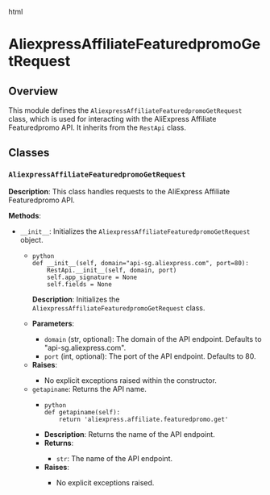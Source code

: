 html
<h1>AliexpressAffiliateFeaturedpromoGetRequest</h1>

<h2>Overview</h2>
<p>This module defines the <code>AliexpressAffiliateFeaturedpromoGetRequest</code> class, which is used for interacting with the AliExpress Affiliate Featuredpromo API. It inherits from the <code>RestApi</code> class.</p>

<h2>Classes</h2>

<h3><code>AliexpressAffiliateFeaturedpromoGetRequest</code></h3>

<p><strong>Description</strong>: This class handles requests to the AliExpress Affiliate Featuredpromo API.</p>

<p><strong>Methods</strong>:</p>
<ul>
  <li><code>__init__</code>: Initializes the <code>AliexpressAffiliateFeaturedpromoGetRequest</code> object.
    <ul>
      <li>
        <pre><code>python
def __init__(self, domain="api-sg.aliexpress.com", port=80):
    RestApi.__init__(self, domain, port)
    self.app_signature = None
    self.fields = None
</code></pre>
        <p><strong>Description</strong>: Initializes the <code>AliexpressAffiliateFeaturedpromoGetRequest</code> class.
      </li>
      <li><strong>Parameters</strong>:</li>
      <ul>
        <li><code>domain</code> (str, optional): The domain of the API endpoint. Defaults to "api-sg.aliexpress.com".</li>
        <li><code>port</code> (int, optional): The port of the API endpoint. Defaults to 80.</li>
      </ul>
      <li><strong>Raises</strong>:</li>
      <ul>
        <li>No explicit exceptions raised within the constructor.</li>
      </ul>
        </li>
  </li>
  <li><code>getapiname</code>: Returns the API name.
    <ul>
      <li>
        <pre><code>python
def getapiname(self):
    return 'aliexpress.affiliate.featuredpromo.get'
</code></pre>
      </li>
      <li><strong>Description</strong>: Returns the name of the API endpoint.</li>
      <li><strong>Returns</strong>:</li>
      <ul>
        <li><code>str</code>: The name of the API endpoint.</li>
      </ul>
      <li><strong>Raises</strong>:</li>
      <ul>
        <li>No explicit exceptions raised.</li>
      </ul>
    </ul>
  </li>
</ul>


</ul>